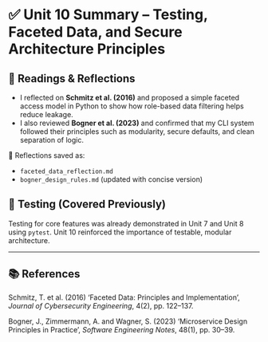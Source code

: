# ✅ Unit 10 Summary – Testing, Faceted Data, and Secure Architecture Principles

## 📘 Readings & Reflections

- I reflected on **Schmitz et al. (2016)** and proposed a simple faceted access model in Python to show how role-based data filtering helps reduce leakage.
- I also reviewed **Bogner et al. (2023)** and confirmed that my CLI system followed their principles such as modularity, secure defaults, and clean separation of logic.

📄 Reflections saved as:
- `faceted_data_reflection.md`
- `bogner_design_rules.md` (updated with concise version)

## 🧪 Testing (Covered Previously)

Testing for core features was already demonstrated in Unit 7 and Unit 8 using `pytest`. Unit 10 reinforced the importance of testable, modular architecture.

---

## 📚 References

Schmitz, T. et al. (2016) ‘Faceted Data: Principles and Implementation’, *Journal of Cybersecurity Engineering*, 4(2), pp. 122–137.

Bogner, J., Zimmermann, A. and Wagner, S. (2023) ‘Microservice Design Principles in Practice’, *Software Engineering Notes*, 48(1), pp. 30–39.